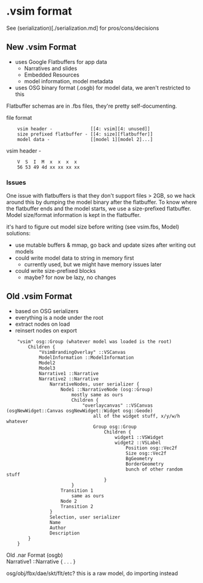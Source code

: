 # .vsim format

See (serialization)[./serialization.md] for pros/cons/decisions

## New .vsim Format
- uses Google Flatbuffers for app data
    - Narratives and slides
	- Embedded Resources
	- model information, model metadata
- uses OSG binary format (.osgb) for model data, we aren't restricted to this

Flatbuffer schemas are in .fbs files, they're pretty self-documenting.

file format
```
    vsim header -              [[4: vsim][4: unused]]
    size prefixed flatbuffer - [[4: size][flatbuffer]] 
    model data -               [[model 1][model 2]...]
```

vsim header -
```
    V  S  I  M  x  x  x  x
    56 53 49 4d xx xx xx xx
```

### Issues

One issue with flatbuffers is that they don't support files > 2GB, so we hack
around this by dumping the model binary after the flatbuffer. To know where
the flatbuffer ends and the model starts, we use a size-prefixed flatbuffer.
Model size/format information is kept in the flatbuffer.

 it's hard to figure out model size before writing (see vsim.fbs, Model)
 solutions:
- use mutable buffers & mmap, go back and update sizes after writing out models
- could write model data to string in memory first
    - currently used, but we might have memory issues later
- could write size-prefixed blocks
    - maybe?
 for now be lazy, no changes

## Old .vsim Format
- based on OSG serializers
- everything is a node under the root
- extract nodes on load
- reinsert nodes on export

```
    "vsim" osg::Group (whatever model was loaded is the root)
        Children {
            "VsimBrandingOverlay" ::VSCanvas
            ModelInformation ::ModelInformation
            Model2
            Model3
            Narrative1 ::Narrative
            Narrative2 ::Narrative
                NarrativeNodes, user serializer {
                    Node1 ::NarrativeNode (osg::Group)
                        mostly same as ours
                        Children {
                            "overlaycanvas" ::VSCanvas (osgNewWidget::Canvas osgNewWidget::Widget osg::Geode)
                                all of the widget stuff, x/y/w/h whatever
                                Group osg::Group
                                    Children {
                                        widget1 ::VSWidget
                                        widget2 ::VSLabel
                                            Position osg::Vec2f
                                            Size osg::Vec2f
                                            BgGeometry
                                            BorderGeometry
                                            bunch of other random stuff
                                    }
                        }
                    Transition 1
                        same as ours
                    Node 2
                    Transition 2
                }
                Selection, user serializer
                Name
                Author
                Description
        }
    }
```

Old .nar Format (osgb)	
Narrative1 ::Narrative {
	. . .
}

osg/obj/fbx/dae/skt/flt/etc?
 this is a raw model, do importing instead
 